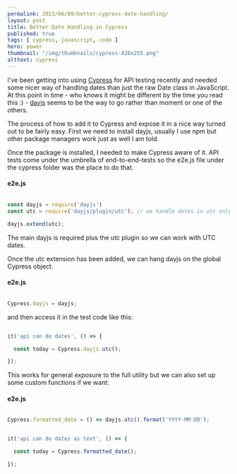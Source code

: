 ```yaml
---
permalink: 2023/06/09/better-cypress-date-handling/
layout: post
title: Better Date Handling in Cypress
published: true 
tags: [ cypress, javascript, code ] 
hero: power
thumbnail: "/img/thumbnails/cypress-420x255.png"
alttext: cypress
---
```


I've been getting into using [Cypress](https://cypress.io) for API testing recently and needed some nicer way of handling dates than just the raw Date class in JavaScript.
At this point in time - who knows it might be different by the time you read this :) - [dayjs](https://day.js.org) seems to be the way to go rather than moment or one of the others.

The process of how to add it to Cypress and expose it in a nice way turned out to be fairly easy. First we need to install dayjs, usually I use npm but other 
package managers work just as well I am told. 

Once the package is installed, I needed to make Cypress aware of it. API tests come under the umbrella of end-to-end-tests so the e2e.js file under the cypress folder was the place to 
do that. 

#### e2e.js

```javascript

const dayjs = require('dayjs')
const utc = require('dayjs/plugin/utc'); // we handle dates in utc only

dayjs.extend(utc);

```

The main dayjs is required plus the utc plugin so we can work with UTC dates. 

Once the utc extension has been added, we can hang dayjs on the global Cypress object.

#### e2e.js

```javascript

Cypress.dayjs = dayjs;

```

and then access it in the test code like this:

```javascript

it('api can do dates', () => {

  const today = Cypress.dayjs.utc();

});

```

This works for general exposure to the full utility but we can also set up some custom functions if we want:

#### e2e.js

```javascript

Cypress.formatted_date = () => dayjs.utc().format('YYYY-MM-DD');

```

```javascript

it('api can do dates as text', () => {

  const today = Cypress.formatted_date();

});

```
